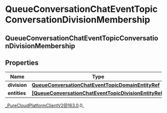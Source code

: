 # QueueConversationChatEventTopicConversationDivisionMembership

## QueueConversationChatEventTopicConversationDivisionMembership

## Properties

|Name | Type | Description | Notes|
|------------ | ------------- | ------------- | -------------|
| **division** | [**QueueConversationChatEventTopicDomainEntityRef**](QueueConversationChatEventTopicDomainEntityRef) |  | [optional] |
| **entities** | [**[QueueConversationChatEventTopicDivisionEntityRef]**](QueueConversationChatEventTopicDivisionEntityRef) |  | [optional] |



_PureCloudPlatformClientV2@163.0.0_
